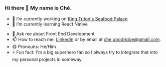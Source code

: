 ### Hi there 👋 My name is Ché.

<!--
**cgoodridge/cgoodridge** is a ✨ _special_ ✨ repository because its `README.md` (this file) appears on your GitHub profile.

Here are some ideas to get you started:
-->

- 🔭 I’m currently working on [King Triton's Seafood Palace](https://github.com/cgoodridge/kingtriton-react)
- 🌱 I’m currently learning React Native
<!-- - 👯 I’m looking to collaborate on  -->
<!-- - 🤔 I’m looking for help with ... -->
- 💬 Ask me about Front End Development
- 📫 How to reach me: [LinkedIn](https://www.linkedin.com/in/cgoodridge-b2b29116b/) or by email at che.goodridge@gmail.com.
- 😄 Pronouns: He/Him
- ⚡ Fun fact: I'm a big superhero fan so I always try to integrate that into my personal projects in someway.
